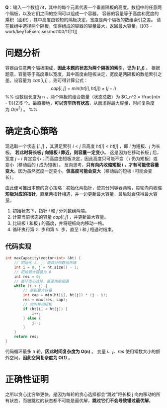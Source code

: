 **Q**：输入一个数组 $ht$，其中的每个元素代表一个垂直隔板的高度。数组中的任意两个隔板，以及它们之间的空间可以组成一个容器。
容器的容量等于高度和宽度的乘积（面积），其中高度由较短的隔板决定，宽度是两个隔板的数组索引之差。
请在数组中选择两个隔板，使得组成的容器的容量最大，返回最大容量。[[03 - work/keyToExercises/hot100/11|11]]

# 问题分析
容器由任意两个隔板围成，**因此本题的状态为两个隔板的索引，记为 $[i,j]$** 。
根据题意，容量等于高度乘以宽度，其中高度由短板决定，宽度是两隔板的数组索引之差。设容量为 $cap[i,j]$ ，则可得计算公式：$$cap[i,j]=min(ht[i],ht[j])×(j−i)$$
%%
设数组长度为 n ，两个隔板的组合数量（状态总数）为 $C_n^2 = \frac{n(n - 1)}{2}$ 个。最直接地，**可以穷举所有状态**，从而求得最大容量，时间复杂度为 $O(n^2)$ 。
%%

# 确定贪心策略
现选取一个状态 $[i,j]$ ，其满足索引 $i<j$ 且高度 $ht[i]<ht[j]$ ，即 $i$ 为短板、$j$ 为长板。
**若此时将长板 $j$ 向短板 $i$ 靠近，则容量一定变小**。
这是因为在移动长板 $j$ 后，宽度 $j−i$ 肯定变小；而高度由短板决定，因此高度只可能不变（ $i$ 仍为短板）或变小（移动后的 $j$ 成为短板）。
反向思考，**只有向内收缩短板 $i$ ，才有可能使容量变大**。因为虽然宽度一定变小，**但高度可能会变大**（移动后的短板 i 可能会变长）。

由此便可推出本题的贪心策略：初始化两指针，使其分列容器两端，每轮向内收缩**短板对应的指针**，直至两指针相遇，并一边更新最大容量，最后就会获得最大容量。
1. 初始状态下，指针 $i$ 和 $j$ 分列数组两端。
2. 计算当前状态的容量 $cap[i,j]$ ，并更新最大容量。
3. 比较板 $i$ 和板 $j$ 的高度，并将短板向内移动一格。
4. 循环执行第 `2.` 步和第 `3.` 步，直至 $i$ 和 $j$ 相遇时结束。

## 代码实现
```cpp
int maxCapacity(vector<int> &ht) {
    // 初始化 i, j，使其分列数组两端
    int i = 0, j = ht.size() - 1;
    // 初始最大容量为 0
    int res = 0;
    // 循环贪心选择，直至两板相遇
    while (i < j) {
        // 更新最大容量
        int cap = min(ht[i], ht[j]) * (j - i);
        res = max(res, cap);
        // 向内移动短板
        if (ht[i] < ht[j]) {
            i++;
        } else {
            j--;
        }
    }
    return res;
}
```
代码循环最多 n 轮，**因此时间复杂度为 O(n)** 。
变量 $i$、$j$、$res$ 使用常数大小的额外空间，**因此空间复杂度为 O(1)** 。

# 正确性证明
之所以贪心比穷举更快，是因为每轮的贪心选择都会“跳过”将长板 j 向内移动的所有状态，而被跳过的状态都不可能是最优解，**跳过它们不会导致错过最优解**。